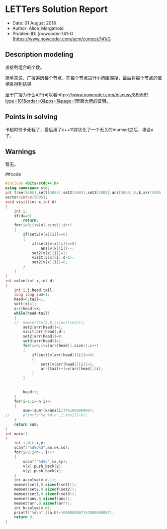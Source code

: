 

# LETTers Solution Report

- Date: 01 August 2018
- Author: Alice_Margatroid
- Problem ID: [nowcoder-141-G ]https://www.nowcoder.com/acm/contest/141/G

## Description modeling

求排列组合的个数。

简单来说，广搜遍历每个节点，在每个节点进行小范围深搜，最后将每个节点的值相乘得到结果

至于广搜为什么可行可以看https://www.nowcoder.com/discuss/88556?type=101&order=0&pos=1&page=1里面大佬的证明。


## Points in solving

卡超时快卡死我了，最后用了c++11并优化了一个无关的mumset之后，凑合a了。

## Warnings

暂无。



##code

```c++
#include <bits/stdc++.h> 
using namespace std; 
int tree[5005],sett[5005],set2[5005],set3[5005],ans[5005],n,k,arr[5005],hash1[5007][5007];
vector<int>v[5005];
void visit(int x,int d)
{
	int i;
	if(d==0)
		return;
	for(i=0;i<v[x].size();i++)
	{
		if(set2[v[x][i]]==0)
		{	
			if(set3[v[x][i]]==0)
				ans[v[x][i]]--;
			set2[v[x][i]]=1;
			visit(v[x][i],d-1);
			set2[v[x][i]]=0;
		}
	}
}
int solve(int x,int d)
{
	int i,j,head,tail;
	long long sum=1;
	head=0;tail=1;
	sett[x]=1;
	arr[head]=x;
	while(head<tail)
	{
	//	memset(set2,0,sizeof(set2));
		set2[arr[head]]=1;
		visit(arr[head],d);
		set2[arr[head]]=0;
		set3[arr[head]]=1;
		for(i=0;i<v[arr[head]].size();i++)
		{
			if(sett[v[arr[head]][i]]==0)
			{
				sett[v[arr[head]][i]]=1;
				arr[tail++]=v[arr[head]][i];
			}
		}
		
		
		head++;
	}	
	for(i=1;i<=n;i++)
	{
		sum=(sum*(k+ans[i]))%1000000007;
//		printf("%d %d\n",i,ans[i]+k);
	}
	return sum;
}
int main() 
{ 
	int i,d,t,x,y;
	scanf("%d%d%d",&n,&k,&d);
	for(i=0;i<n-1;i++)
	{
		scanf("%d%d",&x,&y);
		v[x].push_back(y);
        v[y].push_back(x);
	}
	int a=solve(x,d-1);
	memset(sett,0,sizeof(sett));
	memset(set2,0,sizeof(set2));
	memset(set3,0,sizeof(set3));
	memset(ans,0,sizeof(ans));
	memset(arr,0,sizeof(arr));
	int b=solve(x,d);
	printf("%d\n",((a-b)+1000000007)%1000000007);
	return 0;
}

```
